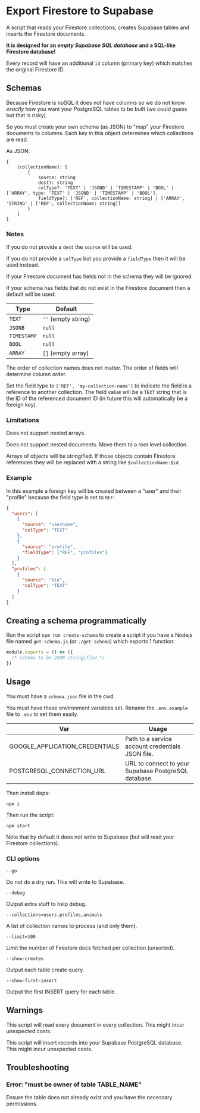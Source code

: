 # Export Firestore to Supabase

A script that reads your Firestore collections, creates Supabase tables and inserts the Firestore documents.

**It is designed for an _empty Supabase SQL database_ and a SQL-like Firestore database!**

Every record will have an additional `id` column (primary key) which matches the original Firestore ID.

## Schemas

Because Firestore is noSQL it does not have columns so we do not know _exactly_ how you want your PostgreSQL tables to be built (we could guess but that is risky).

So you must create your own schema (as JSON) to "map" your Firestore documents to columns. Each key in this object determines which collections are read.

As JSON:

```
{
    [collectionName]: [
        {
            source: string
            dest?: string
            colType?: 'TEXT' | 'JSONB' | 'TIMESTAMP' | 'BOOL' | ['ARRAY', type: 'TEXT' | 'JSONB' | 'TIMESTAMP' | 'BOOL'],
            fieldType?: ['REF', collectionName: string] | ['ARRAY', 'STRING' | ['REF', collectionName: string]]
        }
    ]
}
```

### Notes

If you do not provide a `dest` the `source` will be used.

If you do not provide a `colType` but you provide a `fieldType` then it will be used instead.

If your Firestore document has fields not in the schema they will be ignored.

If your schema has fields that do not exist in the Firestore document then a default will be used:

| Type        | Default             |
| ----------- | ------------------- |
| `TEXT`      | `''` (empty string) |
| `JSONB`     | `null`              |
| `TIMESTAMP` | `null`              |
| `BOOL`      | `null`              |
| `ARRAY`     | `[]` (empty array)  |

The order of collection names does not matter. The order of fields will determine column order.

Set the field type to `['REF', 'my-collection-name']` to indicate the field is a reference to another collection. The field value will be a `TEXT` string that is the ID of the referenced document ID (in future this will automatically be a foreign key).

### Limitations

Does not support nested arrays.

Does not support nested documents. Move them to a root level collection.

Arrays of objects will be stringified. If those objects contain Firestore references they will be replaced with a string like `$collectionName:$id`

### Example

In this example a foreign key will be created between a "user" and their "profile" because the field type is set to `REF`:

```json
{
  "users": [
    {
      "source": "username",
      "colType": "TEXT"
    },
    {
      "source": "profile",
      "fieldType": ["REF", "profiles"]
    }
  ],
  "profiles": [
    {
      "source": "bio",
      "colType": "TEXT"
    }
  ]
}
```

## Creating a schema programmatically

Run the script `npm run create-schema` to create a script if you have a Nodejs file named `get-schema.js` (or `./get-schema`) which exports 1 function:

```js
module.exports = () => ({
  /* schema to be JSON stringified */
})
```

## Usage

You must have a `schema.json` file in the cwd.

You must have these environment variables set. Rename the `.env.example` file to `.env` to set them easily.

| Var                            | Usage                                                |
| ------------------------------ | ---------------------------------------------------- |
| GOOGLE_APPLICATION_CREDENTIALS | Path to a service account credentials JSON file.     |
| POSTGRESQL_CONNECTION_URL      | URL to connect to your Supabase PostgreSQL database. |

Then install deps:

    npm i

Then run the script:

    npm start
    
Note that by default it does not write to Supabase (but will read your Firestore collections).

### CLI options

`--go`

Do not do a dry run. This will write to Supabase.

`--debug`

Output extra stuff to help debug.

`--collections=users,profiles,animals`

A list of collection names to process (and only them).

`--limit=100`

Limit the number of Firestore docs fetched per collection (unsorted).

`--show-creates`

Output each table create query.

`--show-first-insert`

Output the first INSERT query for each table.

## Warnings

This script will read every document in every collection. This might incur unexpected costs.

This script will insert records into your Supabase PostgreSQL database. This might incur unexpected costs.

## Troubleshooting

### Error: "must be owner of table TABLE_NAME"

Ensure the table does not already exist and you have the necessary permissions.
